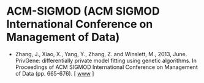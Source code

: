# ACM-SIGMOD (ACM SIGMOD International Conference on Management of Data)

* Zhang, J., Xiao, X., Yang, Y., Zhang, Z. and Winslett, M., 2013, June. PrivGene: differentially private model fitting using genetic algorithms. In Proceedings of ACM SIGMOD International Conference on Management of Data (pp. 665-676). [ [www](https://dl.acm.org/doi/abs/10.1145/2463676.2465330) ]
